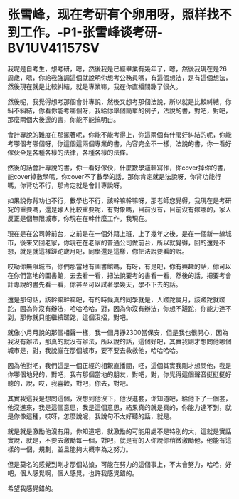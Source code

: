# 张雪峰，现在考研有个卵用呀，照样找不到工作。-P1-张雪峰谈考研-BV1UV41157SV

我呢是自考生，想考研，嗯，然後我是已經畢業有幾年了，嗯，然後我現在是26周歲，嗯，你給我強調這個就說明你想考公務員嗎，有這個想法，是有這個想法，然後現在就是比較糾結，就是專業嘛，我在你直播間蹦了很久。

然後呢，我覺得想考那個會計專說，然後又想考那個法說，所以就是比較糾結，你糾不糾結，你看你能考哪個呀，我給你舉個簡單的例子，法說的書，對吧，對吧，那麼兩個大後邊的書，你能不能搞明白。

會計專說的難度在那擺著呢，你能不能考得上，你這兩個有什麼好糾結的呢，你能考哪個考哪個呀，你這個這兩個專業的書，內容完全不一樣，法說的書，你一看好傢伙全是各種各樣的法律，各種各樣的法條。

然後的話會計專說的書，你一看好傢伙，什麼數學邏輯寫作，你cover掉你的書，能cover掉數學嗎，你cover不了數學的話，那你肯定就是法說呀，你背功能行嗎，你背功不行，那肯定就是會計專說呀。

如果說你背功也不行，數學也不行，該幹嘛幹嘛呀，那老師您覺得，我現在是考研究的重要嗎，還是嫁人比較重要呢，有對象嗎，目前沒有，目前沒有嫁哪的，家人反正是個無限城市，你現在在幹什麼工作，我現在。

現在是在公司幹前台，之前是在一個外籍上班，上了幾年之後，是在一個新一線城市，後來又回老家，你現在在老家的普通公司做前台，所以就覺得，回的還是不想，就是就這樣蹉跎歲月吧，同學還是這樣，你把法說要看的說。

哎呦你無限城市，你們那當地有圖書館嗎，有呀，有是吧，你有興趣的話，你可以在你們當地的圖書館，去去看一看，把法說要考的書看一看，然後的話，把要考會計專說的書先看一看，你甚至可以試著學幾天，學不下去的話。

還是那句話，該幹嘛幹嘛吧，有的時候真的同學就是，人蹉跎歲月，該蹉跎就蹉跎，因為你沒有辦法，哈哈哈哈，對，因為你沒有辦法，你想不蹉跎，你能力達不到，那你就只能繼續蹉跎，這個沒招，對吧。

就像小月月說的那個相聲一樣，我一個月掙2300當保安，但是我也很開心，因為我沒有辦法，那真的就沒有辦法，所以說的話，這個好吧，其實我剛才想問他哪個城市是，對，我說誰在那個城市，要不要去救救他，哈哈哈哈。

因為他對吧，我們這是一個正經的相親直播間，呸，這個其實我剛才想問他，我是你哪個地兒的，對吧，我有那個當地的朋友，對吧，對，你覺得這個聲音挺挺挺好聽的，說，哎，我喜歡，對吧，你去，對吧。

其實我這我是想問這個，沒想到他沒下，他沒進套，你知道吧，給他下了一個套，他沒進來，我是這個意思，我是這個意思，結果真的就是真的，你能力達不到，就是你像這種，哎呀，怎麼說呢，我說句不太好聽的話，就是。

就是就是激勵他沒有用，你知道吧，就激勵的可能用處不是特別的大，這就是實話實說，就是，不要去激勵每一個，對吧，就是有的人你說你稍微激勵他，他能有這樣的一個，規劃，並且能夠大概率為之努力。

但是莫名的感覺到剛才那個姑娘，可能在努力的這個事上，不太會努力，哈哈，好吧，個人感覺啊，個人感覺，也許我感覺錯的。

希望我感覺錯的。